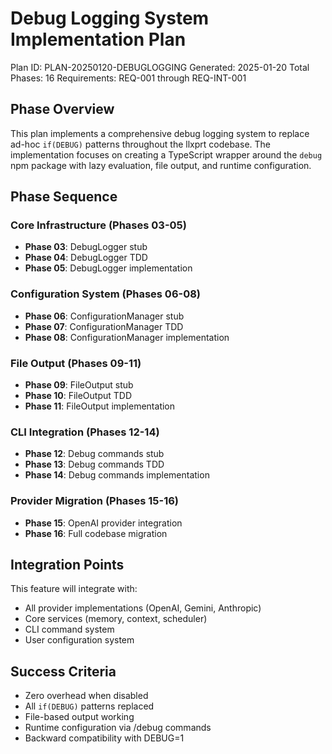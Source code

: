 # Debug Logging System Implementation Plan

Plan ID: PLAN-20250120-DEBUGLOGGING
Generated: 2025-01-20
Total Phases: 16
Requirements: REQ-001 through REQ-INT-001

## Phase Overview

This plan implements a comprehensive debug logging system to replace ad-hoc `if(DEBUG)` patterns throughout the llxprt codebase. The implementation focuses on creating a TypeScript wrapper around the `debug` npm package with lazy evaluation, file output, and runtime configuration.

## Phase Sequence

### Core Infrastructure (Phases 03-05)
- **Phase 03**: DebugLogger stub
- **Phase 04**: DebugLogger TDD 
- **Phase 05**: DebugLogger implementation

### Configuration System (Phases 06-08)
- **Phase 06**: ConfigurationManager stub
- **Phase 07**: ConfigurationManager TDD
- **Phase 08**: ConfigurationManager implementation

### File Output (Phases 09-11)
- **Phase 09**: FileOutput stub
- **Phase 10**: FileOutput TDD
- **Phase 11**: FileOutput implementation

### CLI Integration (Phases 12-14)
- **Phase 12**: Debug commands stub
- **Phase 13**: Debug commands TDD
- **Phase 14**: Debug commands implementation

### Provider Migration (Phases 15-16)
- **Phase 15**: OpenAI provider integration
- **Phase 16**: Full codebase migration

## Integration Points

This feature will integrate with:
- All provider implementations (OpenAI, Gemini, Anthropic)
- Core services (memory, context, scheduler)
- CLI command system
- User configuration system

## Success Criteria

- Zero overhead when disabled
- All `if(DEBUG)` patterns replaced
- File-based output working
- Runtime configuration via /debug commands
- Backward compatibility with DEBUG=1